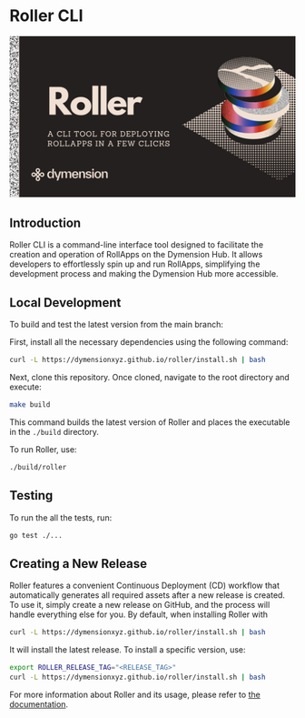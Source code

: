 # Roller CLI

![Roller CLI Logo](images/readme.png)

## Introduction

Roller CLI is a command-line interface tool designed to facilitate the creation
and operation of RollApps on the Dymension Hub.
It allows developers to effortlessly spin up and run RollApps, simplifying the
development process and making the Dymension Hub
more accessible.

## Local Development

To build and test the latest version from the main branch:

First, install all the necessary dependencies using the following command:

```bash
curl -L https://dymensionxyz.github.io/roller/install.sh | bash
```

Next, clone this repository. Once cloned, navigate to the root directory and execute:

```bash
make build
```

This command builds the latest version of Roller and places the executable
in the `./build` directory.

To run Roller, use:

```bash
./build/roller
```

## Testing

To run the all the tests, run:

```bash
go test ./...
```

## Creating a New Release

Roller features a convenient Continuous Deployment (CD) workflow that
automatically generates all required assets after a new release is
created. To use it, simply create a new release on GitHub, and the
process will handle everything else for you.
By default, when installing Roller with

```bash
curl -L https://dymensionxyz.github.io/roller/install.sh | bash
```

It will install the latest release.
To install a specific version, use:

```bash
export ROLLER_RELEASE_TAG="<RELEASE_TAG>"
curl -L https://dymensionxyz.github.io/roller/install.sh | bash
```

For more information about Roller and its usage, please refer to [the documentation](https://docs.dymension.xyz/build/roller).
